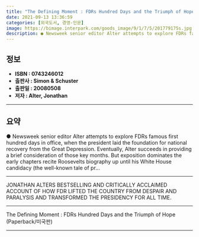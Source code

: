 ```yaml
---
title: "The Defining Moment : FDRs Hundred Days and the Triumph of Hope (Paperback/미국판)"
date: 2021-09-13 13:36:59
categories: [외국도서, 경영-인문]
image: https://bimage.interpark.com/goods_image/9/1/7/5/201779175s.jpg
description: ● Newsweek senior editor Alter attempts to explore FDRs famous first hundred days in office, when the president laid the foundation for national recovery from
---
```


## **정보**

- **ISBN : 0743246012**
- **출판사 : Simon & Schuster**
- **출판일 : 20080508**
- **저자 : Alter, Jonathan**

------



## **요약**

●  Newsweek senior editor Alter attempts to explore FDRs famous first hundred days in office, when the president laid the foundation for national recovery from the Great Depression. Eventually, Alter succeeds in providing a brief consideration of those key months. But exposition dominates the early chapters recite Roosevelts biography up until his White House candidacy (the well-known tale of pr...

------

JONATHAN ALTERS BESTSELLING AND CRITICALLY ACCLAIMED ACCOUNT OF HOW FDR LIFTED THE COUNTRY FROM DESPAIR AND PARALYSIS AND TRANSFORMED THE PRESIDENCY FOR ALL TIME.

------


The Defining Moment : FDRs Hundred Days and the Triumph of Hope (Paperback/미국판) 

------


